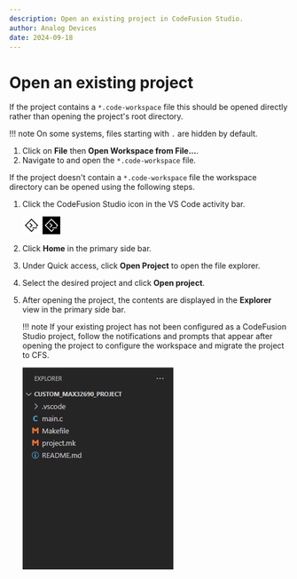 ```yaml
---
description: Open an existing project in CodeFusion Studio.
author: Analog Devices
date: 2024-09-18
---
```


# Open an existing project

If the project contains a `*.code-workspace` file this should be opened directly rather than opening the project's root directory.  

!!! note
    On some systems, files starting with `.` are hidden by default.

1. Click on **File** then **Open Workspace from File...**.
2. Navigate to and open the `*.code-workspace` file.

If the project doesn't contain a `*.code-workspace` file the workspace directory can be opened using the following steps.  

1. Click the CodeFusion Studio icon in the VS Code activity bar.

    ![CodeFusion Studio Icon](../about/images/cfs-icon-light.png#only-light)
    ![CodeFusion Studio Icon](../about/images/cfs-icon-dark.png#only-dark)

2. Click **Home** in the primary side bar.
3. Under Quick access, click **Open Project** to open the file explorer.
4. Select the desired project and click **Open project**.
5. After opening the project, the contents are displayed in the **Explorer** view in the primary side bar.

    !!! note
        If your existing project has not been configured as a CodeFusion Studio project, follow the notifications and prompts that appear after opening the project to configure the workspace and migrate the project to CFS.

    ![Project Contents in Explorer View Container](images/project-explorer.png)
